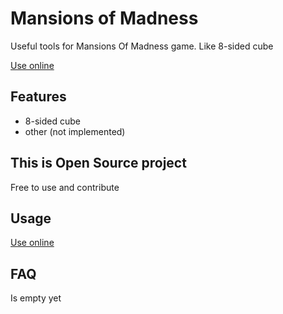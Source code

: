 # Mansions of Madness

Useful tools for Mansions Of Madness game. Like 8-sided cube

[Use online](https://paxlavagames.github.io/mansions-of-madness/)

## Features

- 8-sided cube
- other (not implemented)

## This is Open Source project

Free to use and contribute

## Usage

[Use online](https://paxlavagames.github.io/mansions-of-madness/)

## FAQ

Is empty yet